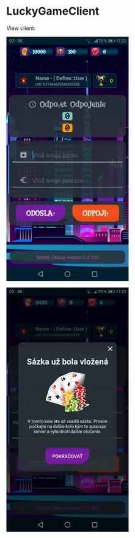 # LuckyGameClient

View client:


![alt text](https://github.com/michalfujak/LuckyGameClient/blob/master/LuckyGameClient2/solutionDesign/screenshot_git/lucky_game_client2_screenshot_01.jpg "Home page")


![alt text](https://github.com/michalfujak/LuckyGameClient/blob/master/LuckyGameClient2/solutionDesign/screenshot_git/lucky_game_client2_screenshot_02.jpg "Alert bet")
